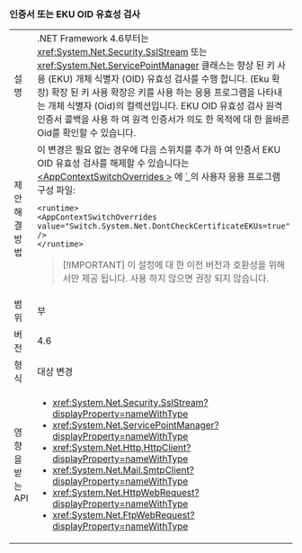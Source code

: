 ### <a name="certificate-eku-oid-validation"></a>인증서 또는 EKU OID 유효성 검사

|   |   |
|---|---|
|설명|.NET Framework 4.6부터는 <xref:System.Net.Security.SslStream> 또는 <xref:System.Net.ServicePointManager> 클래스는 향상 된 키 사용 (EKU) 개체 식별자 (OID) 유효성 검사를 수행 합니다. (Eku 확장) 확장 된 키 사용 확장은 키를 사용 하는 응용 프로그램을 나타내는 개체 식별자 (Oid)의 컬렉션입니다. EKU OID 유효성 검사 원격 인증서 콜백을 사용 하 여 원격 인증서가 의도 한 목적에 대 한 올바른 Oid를 확인할 수 있습니다.|
|제안 해결 방법|이 변경은 필요 없는 경우에 다음 스위치를 추가 하 여 인증서 EKU OID 유효성 검사를 해제할 수 있습니다는 [ \<AppContextSwitchOverrides >](~/docs/framework/configure-apps/file-schema/runtime/appcontextswitchoverrides-element.md) 에 [ ` ](~/docs/framework/configure-apps/file-schema/runtime/runtime-element.md) 의 사용자 응용 프로그램 구성 파일:<pre><code class="language-xml">&lt;runtime&gt;&#13;&#10;&lt;AppContextSwitchOverrides&#13;&#10;value=&quot;Switch.System.Net.DontCheckCertificateEKUs=true&quot; /&gt;&#13;&#10;&lt;/runtime&gt;&#13;&#10;</code></pre> <blockquote> [!IMPORTANT] 이 설정에 대 한 이전 버전과 호환성을 위해서만 제공 됩니다. 사용 하지 않으면 권장 되지 않습니다.</blockquote> |
|범위|부|
|버전|4.6|
|형식|대상 변경|
|영향을 받는 API|<ul><li><xref:System.Net.Security.SslStream?displayProperty=nameWithType></li><li><xref:System.Net.ServicePointManager?displayProperty=nameWithType></li><li><xref:System.Net.Http.HttpClient?displayProperty=nameWithType></li><li><xref:System.Net.Mail.SmtpClient?displayProperty=nameWithType></li><li><xref:System.Net.HttpWebRequest?displayProperty=nameWithType></li><li><xref:System.Net.FtpWebRequest?displayProperty=nameWithType></li></ul>|

